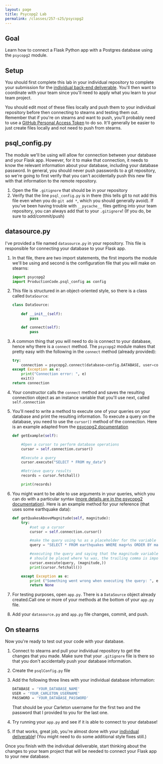 ```yaml
---
layout: page
title: Psycopg2 Lab
permalink: /classes/257-s25/psycopg2
---
```


## Goal
Learn how to connect a Flask Python app with a Postgres database using the `psycopg2` module.

## Setup

You should first complete this lab in your individual repository to complete your submission for the [individual back-end deliverable](project-3-ind). 
You'll then want to coordinate with your team since you'll need to apply what you learn to your team project.

You should edit most of these files locally and push them to your individual repository before then connecting to stearns and testing them out.
Remember that if you're on stearns and want to push, you'll probably need to use a [GitHub Personal Access Token](https://docs.github.com/en/authentication/keeping-your-account-and-data-secure/creating-a-personal-access-token) to do so.
It'll generally be easier to just create files locally and not need to push from stearns.

## psql_config.py
The module we'll be using will allow for connection between your database and your Flask app.
However, for it to make that connection, it needs to know the relevant information about your database, including your database password.
In general, you should never push passwords to a git repository, so we're going to first verify that you can't accidentally push this new file with that information to the remote repository.

1. Open the file `.gitignore` that should be in your repository
2. Verify that the line `psql_config.py` is in there (this tells git to not add this file even when you do `git add *`, which you should generally avoid). If you've been having trouble with `__pycache__` files getting into your team repository, you can always add that to your `.gitignore`! (If you do, be sure to add/commit/push)


## datasource.py
I've provided a file named `datasource.py` in your repository.
This file is responsible for connecting your database to your Flask app.

1. In that file, there are two import statements, the first imports the module we'll be using and second is the configuration file that you will make on stearns:
    ```python
    import psycopg2
    import ProductionCode.psql_config as config
    ```

2. This file is structured in an object-oriented style, so there is a class called `DataSource`:

    ```python
    class DataSource:
        
        def __init__(self):
            pass

        def connect(self):
            pass
    ```

3. A common thing that you will need to do is connect to your database, hence why there is a `connect` method. The `psycopg2` module makes that pretty easy with the following in the `connect` method (already provided):
    ```python
    try:
        connection = psycopg2.connect(database=config.DATABASE, user=config.USER, password=config.PASSWORD, host="localhost")
    except Exception as e:
        print("Connection error: ", e)
        exit()
    return connection
    ```

4. Your constructor calls the `connect` method and saves the resulting connection object as an instance variable that you'll use next, called `self.connection`

5. You'll need to write a method to execute one of your queries on your database and print the resulting information. To execute a query on the database, you need to use the `cursor()` method of the connection. Here is an example adapted from the [psycopg2 documentation](https://www.psycopg.org/docs/install.html#quick-install)
    ```python
    def getExample(self):

        #Open a cursor to perform database operations
        cursor = self.connection.cursor()

        #Execute a query
        cursor.execute("SELECT * FROM my_data")

        #Retrieve query results
        records = cursor.fetchall()

        print(records)
    ```

6. You might want to be able to use arguments in your queries, which you can do with a particular syntax ([more details are in the psycopg2 documentation](https://www.psycopg.org/docs/usage.html#passing-parameters-to-sql-queries)). Here is an example method for your reference (that uses some earthquake data):
    ```python
    def getQuakesAboveMagnitude(self, magnitude):
        try:
            #set up a cursor
            cursor = self.connection.cursor()

            #make the query using %s as a placeholder for the variable
            query = "SELECT * FROM earthquakes WHERE mag>%s ORDER BY mag DESC"

            #executing the query and saying that the magnitude variable 
            # should be placed where %s was, the trailing comma is important!
            cursor.execute(query, (magnitude,))
            print(cursor.fetchall())

        except Exception as e:
            print ("Something went wrong when executing the query: ", e)
            return None
    ```

7. For testing purposes, open `app.py`. There is a `DataSource` object already created.Call one or more of your methods at the bottom of your `app.py` file.

8. Add your `datasource.py` and `app.py` file changes, commit, and push.


## On stearns
Now you're ready to test out your code with your database. 

1. Connect to stearns and pull your individual repository to get the changes that you made. Make sure that your `.gitignore` file is there so that you don't accidentally push your database information.

2. Create the `psqlConfig.py` file

3. Add the following three lines with your individual database information:
    ```python
    DATABASE = 'YOUR_DATABASE_NAME'
    USER = 'YOUR_CARLETON_USERNAME'
    PASSWORD = 'YOUR_DATABASE_PASSWORD'
    ```
    That should be your Carleton username for the first two and the password that I provided to you for the last one.

4. Try running your `app.py` and see if it is able to connect to your database!

5. If that works, great job, you're almost done with your [individual deliverable](project-3-ind)! (You might need to do some additional style fixes still.)

Once you finish with the individual deliverable, start thinking about the changes to your team project that will be needed to connect your Flask app to your new database. 